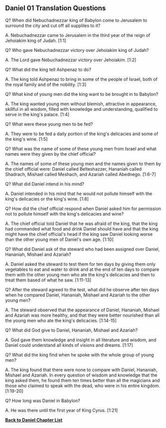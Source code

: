 ## Daniel 01 Translation Questions ##

Q? When did Nebuchadnezzar king of Babylon come to Jerusalem to surround the city and cut off all suppliles to it?

A. Nebuchadnezzar came to Jerusalem in the third year of the reign of Jehoiakim king of Judah. [1:1]

Q? Who gave Nebuchadnezzar victory over Jehoiakim king of Judah?

A. The Lord gave Nebuchadnezzar victory over Jehoiakim. [1:2]

Q? What did the king tell Ashpenaz to do?

A. The king told Ashpenaz to bring in some of the people of Israel, both of the royal family and of the nobility. [1:3]

Q? What kind of young men did the king want to be brought in to Babylon?

A. The king wanted young men without blemish, attractive in appearance, skillful in all wisdom, filled with knowledge and understanding, qualified to serve in the king's palace. [1:4]

Q? What were these young men to be fed?

A. They were to be fed a daily portion of the king's delicacies and some of the king's wine. [1:5]

Q? What was the name of some of these young men from Israel and what names were they given by the chief official?

A. The names of some of these young men and the names given to them by the chief official were: Daniel called Belteshazzer, Hananiah called Shadrach, Mishael called Meshach, and Azariah called Abednego. [1:6-7]

Q? What did Daniel intend in his mind?

A. Daniel intended in his mind that he would not pollute himself with the king's delicacies or the king's wine. [1:8]

Q? How did the chief official respond when Daniel asked him for permission not to pollute himself with the king's delicacies and wine?

A. The chief official told Daniel that he was afraid of the king, that the king had commanded what food and drink Daniel should have and that the king might have the chief official's head if the king saw Daniel looking worse than the other young men of Daniel's own age. [1:10]

Q? What did Daniel ask of the steward who had been assigned over Daniel, Hananiah, Mishael and Azariah?

A. Daniel asked the steward to test them for ten days by giving them only vegetables to eat and water to drink and at the end of ten days to compare them with the other young men who ate the king's delicacies and then to treat them based of what he saw. [1:11-13]

Q? After the steward agreed to the test, what did he observe after ten days when he compared Daniel, Hananiah, Mishael and Azariah to the other young men?

A. The steward observed that the appearance of Daniel, Hananiah, Mishael and Azariah was more healthy, and that they were better nourished than all the young men who ate the king's delicacies. [1:14-15]

Q? What did God give to Daniel, Hananiah, Mishael and Azariah?

A. God gave them knowledge and insight in all literature and wisdom, and Daniel could understand all kinds of visions and dreams. [1:17]

Q? What did the king find when he spoke with the whole group of young men?

A. The king found that there were none to compare with Daniel, Hananiah, Mishael and Azariah. In every question of wisdom and knowledge that the king asked them, he found them ten times better than all the magicians and those who claimed to speak with the dead, who were in his entire kingdom. [1:19-20]

Q? How long was Daniel in Babylon?

A. He was there until the first year of King Cyrus. [1:21]

__[Back to Daniel Chapter List](./)__

